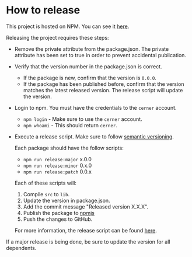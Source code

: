 # How to release

This project is hosted on NPM.  You can see it [here][project-url].

Releasing the project requires these steps:
- Remove the private attribute from the package.json. The private attribute has been set to true in order to prevent accidental publication.

- Verify that the version number in the package.json is correct.
  - If the package is new, confirm that the version is `0.0.0`.
  - If the package has been published before, confirm that the version matches the latest released version. The release script will update the version.

- Login to npm. You must have the credentials to the `cerner` account.
  - `npm login` - Make sure to use the `cerner` account.
  - `npm whoami` - This should return `cerner`.

- Execute a release script. Make sure to follow [semantic versioning][semantic-versioning].

  Each package should have the follow scripts:
    - `npm run release:major`  x.0.0
    - `npm run release:minor`  0.x.0
    - `npm run release:patch`  0.0.x

  Each of these scripts will:
    1. Compile `src` to `lib`.
    2. Update the version in package.json.
    3. Add the commit message "Released version X.X.X".
    4. Publish the package to [npmjs][project-url]
    5. Push the changes to GitHub.

  For more information, the release script can be found [here][release-script].

If a major release is being done, be sure to update the version for all dependents.

[project-url]: https://www.npmjs.com/search?q=terra
[semantic-versioning]: http://semver.org/
[release-script]: https://github.com/cerner/terra-core/tree/master/scripts/release
